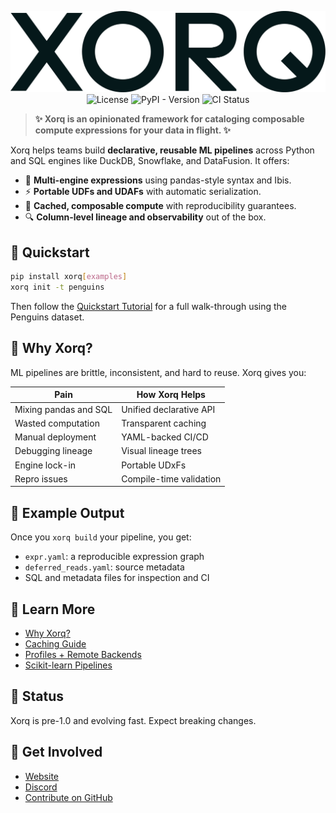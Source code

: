 <div align="center">

![Xorq Logo](docs/images/Xorq_WordMark_RGB_Midnight.png)
![License](https://img.shields.io/github/license/xorq-labs/xorq)
![PyPI - Version](https://img.shields.io/pypi/v/xorq)
![CI Status](https://img.shields.io/github/actions/workflow/status/xorq-labs/xorq/ci-test.yml)

</div>

> **✨ Xorq is an opinionated framework for cataloging composable compute expressions for your data in flight. ✨**

Xorq helps teams build **declarative, reusable ML pipelines** across Python and SQL engines like DuckDB, Snowflake, and DataFusion. It offers:

* 🧠 **Multi-engine expressions** using pandas-style syntax and Ibis.
* ⚡ **Portable UDFs and UDAFs** with automatic serialization.
* 🔁 **Cached, composable compute** with reproducibility guarantees.
* 🔍 **Column-level lineage and observability** out of the box.

## 🔧 Quickstart

```bash
pip install xorq[examples]
xorq init -t penguins
```

Then follow the [Quickstart Tutorial](https://docs.xorq.dev/tutorials/getting_started/quickstart) for a full walk-through using the Penguins dataset.

## 🚀 Why Xorq?

ML pipelines are brittle, inconsistent, and hard to reuse. Xorq gives you:

| Pain                  | How Xorq Helps          |
| --------------------- | ----------------------- |
| Mixing pandas and SQL | Unified declarative API |
| Wasted computation    | Transparent caching     |
| Manual deployment     | YAML-backed CI/CD       |
| Debugging lineage     | Visual lineage trees    |
| Engine lock-in        | Portable UDxFs          |
| Repro issues          | Compile-time validation |

## 📸 Example Output

Once you `xorq build` your pipeline, you get:

* `expr.yaml`: a reproducible expression graph
* `deferred_reads.yaml`: source metadata
* SQL and metadata files for inspection and CI

## 📌 Learn More

* [Why Xorq?](https://docs.xorq.dev/intro/why_xorq)
* [Caching Guide](https://docs.xorq.dev/core_concepts/caching)
* [Profiles + Remote Backends](https://docs.xorq.dev/core_concepts/profiles_guide)
* [Scikit-learn Pipelines](examples/pipelines_example.py)

## 🧪 Status

Xorq is pre-1.0 and evolving fast. Expect breaking changes.

## 🤝 Get Involved

* [Website](https://www.xorq.dev)
* [Discord](https://discord.gg/8Kma9DhcJG)
* [Contribute on GitHub](https://github.com/xorq-labs/xorq)
